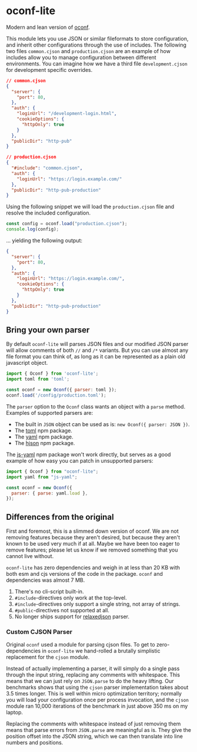# oconf-lite

Modern and lean version of [oconf](https://github.com/one-com/node-oconf).

This module lets you use JSON or similar fileformats to store configuration, and
inherit other configurations through the use of includes. The following two
files `common.cjson` and `production.cjson` are an example of how includes allow
you to manage configuration between different environments. You can imagine how
we have a third file `development.cjson` for development specific overrides.

```json
// common.cjson
{
  "server": {
    "port": 80,
  },
  "auth": {
    "loginUrl": "/development-login.html",
    "cookieOptions": {
      "httpOnly": true
    }
  },
  "publicDir": "http-pub"
}

// production.cjson
{
  "#include": "common.cjson",
  "auth": {
    "loginUrl": "https://login.example.com/"
  },
  "publicDir": "http-pub-production"
}
```

Using the following snippet we will load the `production.cjson` file and resolve
the included configuration.

```js
const config = oconf.load("production.cjson");
console.log(config);
```

... yielding the following output:

```json
{
  "server": {
    "port": 80,
  },
  "auth": {
    "loginUrl": "https://login.example.com/",
    "cookieOptions": {
      "httpOnly": true
    }
  },
  "publicDir": "http-pub-production"
}
```

## Bring your own parser

By default `oconf-lite` will parses JSON files and our modified JSON parser will
allow comments of both `//` and `/*` variants. But you can use almost any file
format you can think of, as long as it can be represented as a plain old
javascript object.

```js
import { Oconf } from 'oconf-lite';
import toml from 'toml';

const oconf = new Oconf({ parser: toml });
oconf.load('/config/production.toml');
```

The `parser` option to the `Oconf` class wants an object with a `parse` method.
Examples of supported parsers are:

- The built in `JSON` object can be used as is: `new Oconf({ parser: JSON })`.
- The [toml](https://npmjs.com/package/toml) npm package.
- The [yaml](https://www.npmjs.com/package/yaml) npm package.
- The [hjson](https://www.npmjs.com/package/hjson) npm package.

The [js-yaml](https://www.npmjs.com/package/js-yaml) npm package won't work
directly, but serves as a good example of how easy you can patch in unsupported
parsers:

```js
import { Oconf } from "oconf-lite";
import yaml from "js-yaml";

const oconf = new Oconf({
  parser: { parse: yaml.load },
});
```

## Differences from the original

First and foremost, this is a slimmed down version of oconf. We are not removing
features because they aren't desired, but because they aren't known to be used
very much if at all. Maybe we have been too eager to remove features; please let
us know if we removed something that you cannot live without.

`oconf-lite` has zero dependencies and weigh in at less than 20 KB with both esm
and cjs versions of the code in the package. `oconf` and dependencies was almost
7 MB.

1. There's no cli-script built-in.
2. `#include`-directives only work at the top-level.
3. `#include`-directives only support a single string, not array of strings.
4. `#public`-directives not supported at all.
5. No longer ships support for
   [relaxedjson](https://www.npmjs.com/package/relaxed-json) parser.

### Custom CJSON Parser

Original `oconf` used a module for parsing cjson files. To get to
zero-dependencies in `oconf-lite` we hand-rolled a brutally simplistic
replacement for the `cjson` module.

Instead of actually implementing a parser, it will simply do a single pass
through the input string, replacing any comments with whitespace. This means
that we can just rely on `JSON.parse` to do the heavy lifting. Our benchmarks
shows that using the `cjson` parser implementation takes about 3.5 times longer.
This is well within micro optimization territory; normally you will load your
configuration once per process invocation, and the `cjson` module ran 10,000
iterations of the benchmark in just above 350 ms on my laptop.

Replacing the comments with whitespace instead of just removing them means that
parse errors from `JSON.parse` are meaningful as is. They give the position
offset into the JSON string, which we can then translate into line numbers and
positions.
